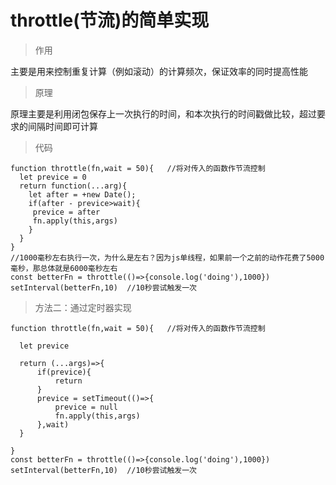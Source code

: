# throttle(节流)的简单实现

> 作用

主要是用来控制重复计算（例如滚动）的计算频次，保证效率的同时提高性能

> 原理

原理主要是利用闭包保存上一次执行的时间，和本次执行的时间戳做比较，超过要求的间隔时间即可计算

> 代码

```
function throttle(fn,wait = 50){   //将对传入的函数作节流控制
  let previce = 0
  return function(...arg){
    let after = +new Date();
    if(after - previce>wait){
     previce = after
     fn.apply(this,args)
    }
  }
}
//1000毫秒左右执行一次，为什么是左右？因为js单线程，如果前一个之前的动作花费了5000毫秒，那总体就是6000毫秒左右
const betterFn = throttle(()=>{console.log('doing'),1000})   
setInterval(betterFn,10)  //10秒尝试触发一次
```

> 方法二：通过定时器实现

```
function throttle(fn,wait = 50){   //将对传入的函数作节流控制

  let previce 

  return (...args)=>{
      if(previce){
          return
      }
      previce = setTimeout(()=>{
          previce = null
          fn.apply(this,args)
      },wait)
  }
  
}
const betterFn = throttle(()=>{console.log('doing'),1000})   
setInterval(betterFn,10)  //10秒尝试触发一次
```